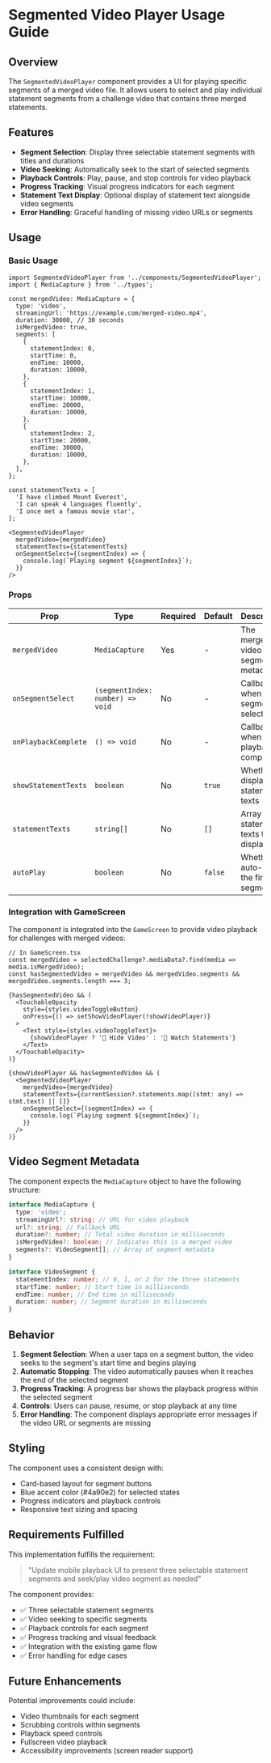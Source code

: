 # Segmented Video Player Usage Guide

## Overview

The `SegmentedVideoPlayer` component provides a UI for playing specific segments of a merged video file. It allows users to select and play individual statement segments from a challenge video that contains three merged statements.

## Features

- **Segment Selection**: Display three selectable statement segments with titles and durations
- **Video Seeking**: Automatically seek to the start of selected segments
- **Playback Controls**: Play, pause, and stop controls for video playback
- **Progress Tracking**: Visual progress indicators for each segment
- **Statement Text Display**: Optional display of statement text alongside video segments
- **Error Handling**: Graceful handling of missing video URLs or segments

## Usage

### Basic Usage

```tsx
import SegmentedVideoPlayer from '../components/SegmentedVideoPlayer';
import { MediaCapture } from '../types';

const mergedVideo: MediaCapture = {
  type: 'video',
  streamingUrl: 'https://example.com/merged-video.mp4',
  duration: 30000, // 30 seconds
  isMergedVideo: true,
  segments: [
    {
      statementIndex: 0,
      startTime: 0,
      endTime: 10000,
      duration: 10000,
    },
    {
      statementIndex: 1,
      startTime: 10000,
      endTime: 20000,
      duration: 10000,
    },
    {
      statementIndex: 2,
      startTime: 20000,
      endTime: 30000,
      duration: 10000,
    },
  ],
};

const statementTexts = [
  'I have climbed Mount Everest',
  'I can speak 4 languages fluently',
  'I once met a famous movie star',
];

<SegmentedVideoPlayer
  mergedVideo={mergedVideo}
  statementTexts={statementTexts}
  onSegmentSelect={(segmentIndex) => {
    console.log(`Playing segment ${segmentIndex}`);
  }}
/>
```

### Props

| Prop | Type | Required | Default | Description |
|------|------|----------|---------|-------------|
| `mergedVideo` | `MediaCapture` | Yes | - | The merged video with segment metadata |
| `onSegmentSelect` | `(segmentIndex: number) => void` | No | - | Callback when a segment is selected |
| `onPlaybackComplete` | `() => void` | No | - | Callback when video playback completes |
| `showStatementTexts` | `boolean` | No | `true` | Whether to display statement texts |
| `statementTexts` | `string[]` | No | `[]` | Array of statement texts to display |
| `autoPlay` | `boolean` | No | `false` | Whether to auto-play the first segment |

### Integration with GameScreen

The component is integrated into the `GameScreen` to provide video playback for challenges with merged videos:

```tsx
// In GameScreen.tsx
const mergedVideo = selectedChallenge?.mediaData?.find(media => media.isMergedVideo);
const hasSegmentedVideo = mergedVideo && mergedVideo.segments && mergedVideo.segments.length === 3;

{hasSegmentedVideo && (
  <TouchableOpacity
    style={styles.videoToggleButton}
    onPress={() => setShowVideoPlayer(!showVideoPlayer)}
  >
    <Text style={styles.videoToggleText}>
      {showVideoPlayer ? '📝 Hide Video' : '🎥 Watch Statements'}
    </Text>
  </TouchableOpacity>
)}

{showVideoPlayer && hasSegmentedVideo && (
  <SegmentedVideoPlayer
    mergedVideo={mergedVideo}
    statementTexts={currentSession?.statements.map((stmt: any) => stmt.text) || []}
    onSegmentSelect={(segmentIndex) => {
      console.log(`Playing segment ${segmentIndex}`);
    }}
  />
)}
```

## Video Segment Metadata

The component expects the `MediaCapture` object to have the following structure:

```typescript
interface MediaCapture {
  type: 'video';
  streamingUrl?: string; // URL for video playback
  url?: string; // Fallback URL
  duration?: number; // Total video duration in milliseconds
  isMergedVideo?: boolean; // Indicates this is a merged video
  segments?: VideoSegment[]; // Array of segment metadata
}

interface VideoSegment {
  statementIndex: number; // 0, 1, or 2 for the three statements
  startTime: number; // Start time in milliseconds
  endTime: number; // End time in milliseconds
  duration: number; // Segment duration in milliseconds
}
```

## Behavior

1. **Segment Selection**: When a user taps on a segment button, the video seeks to the segment's start time and begins playing
2. **Automatic Stopping**: The video automatically pauses when it reaches the end of the selected segment
3. **Progress Tracking**: A progress bar shows the playback progress within the selected segment
4. **Controls**: Users can pause, resume, or stop playback at any time
5. **Error Handling**: The component displays appropriate error messages if the video URL or segments are missing

## Styling

The component uses a consistent design with:
- Card-based layout for segment buttons
- Blue accent color (#4a90e2) for selected states
- Progress indicators and playback controls
- Responsive text sizing and spacing

## Requirements Fulfilled

This implementation fulfills the requirement:

> "Update mobile playback UI to present three selectable statement segments and seek/play video segment as needed"

The component provides:
- ✅ Three selectable statement segments
- ✅ Video seeking to specific segments
- ✅ Playback controls for each segment
- ✅ Progress tracking and visual feedback
- ✅ Integration with the existing game flow
- ✅ Error handling for edge cases

## Future Enhancements

Potential improvements could include:
- Video thumbnails for each segment
- Scrubbing controls within segments
- Playback speed controls
- Fullscreen video playback
- Accessibility improvements (screen reader support)